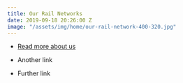 ```yaml
---
title: Our Rail Networks
date: 2019-09-18 20:26:00 Z
image: "/assets/img/home/our-rail-network-400-320.jpg"
---
```


* [Read more about us](https://mmr-ui.github.io/about/)

* Another link

* Further link